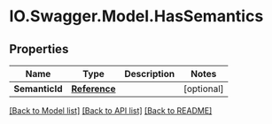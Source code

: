 # IO.Swagger.Model.HasSemantics
## Properties

Name | Type | Description | Notes
------------ | ------------- | ------------- | -------------
**SemanticId** | [**Reference**](Reference.md) |  | [optional] 

[[Back to Model list]](../README.md#documentation-for-models) [[Back to API list]](../README.md#documentation-for-api-endpoints) [[Back to README]](../README.md)

